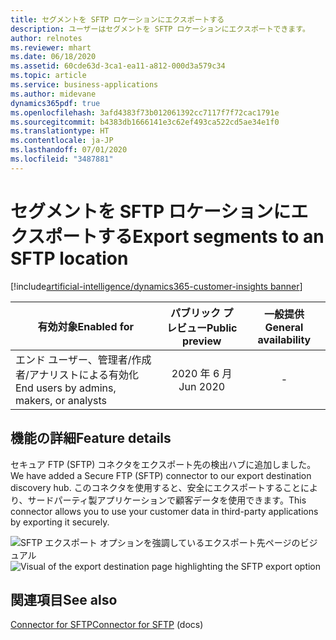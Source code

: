 ```yaml
---
title: セグメントを SFTP ロケーションにエクスポートする
description: ユーザーはセグメントを SFTP ロケーションにエクスポートできます。
author: relnotes
ms.reviewer: mhart
ms.date: 06/18/2020
ms.assetid: 60cde63d-3ca1-ea11-a812-000d3a579c34
ms.topic: article
ms.service: business-applications
ms.author: midevane
dynamics365pdf: true
ms.openlocfilehash: 3afd4383f73b012061392cc7117f7f72cac1791e
ms.sourcegitcommit: b4383db1666141e3c62ef493ca522cd5ae34e1f0
ms.translationtype: HT
ms.contentlocale: ja-JP
ms.lasthandoff: 07/01/2020
ms.locfileid: "3487881"
---
```

# <a name="export-segments-to-an-sftp-location"></a><span data-ttu-id="2ee57-103">セグメントを SFTP ロケーションにエクスポートする</span><span class="sxs-lookup"><span data-stu-id="2ee57-103">Export segments to an SFTP location</span></span>
[!include[artificial-intelligence/dynamics365-customer-insights banner](../includes/artificial-intelligence/dynamics365-customer-insights.md)]

| <span data-ttu-id="2ee57-104">有効対象</span><span class="sxs-lookup"><span data-stu-id="2ee57-104">Enabled for</span></span>    |  <span data-ttu-id="2ee57-105">パブリック プレビュー</span><span class="sxs-lookup"><span data-stu-id="2ee57-105">Public preview</span></span> | <span data-ttu-id="2ee57-106">一般提供</span><span class="sxs-lookup"><span data-stu-id="2ee57-106">General availability</span></span> | 
| ---------- | :----------: |:----------: |
|<span data-ttu-id="2ee57-107">エンド ユーザー、管理者/作成者/アナリストによる有効化</span><span class="sxs-lookup"><span data-stu-id="2ee57-107">End users by admins, makers, or analysts</span></span>|<span data-ttu-id="2ee57-108">2020 年 6 月</span><span class="sxs-lookup"><span data-stu-id="2ee57-108">Jun 2020</span></span>| -|






## <a name="feature-details"></a><span data-ttu-id="2ee57-109">機能の詳細</span><span class="sxs-lookup"><span data-stu-id="2ee57-109">Feature details</span></span>
<!--feature detail start -->
<span data-ttu-id="2ee57-110">セキュア FTP (SFTP) コネクタをエクスポート先の検出ハブに追加しました。</span><span class="sxs-lookup"><span data-stu-id="2ee57-110">We have added a Secure FTP (SFTP) connector to our export destination discovery hub.</span></span> <span data-ttu-id="2ee57-111">このコネクタを使用すると、安全にエクスポートすることにより、サードパーティ製アプリケーションで顧客データを使用できます。</span><span class="sxs-lookup"><span data-stu-id="2ee57-111">This connector allows you to use your customer data in third-party applications by exporting it securely.</span></span>

<span data-ttu-id="2ee57-112">![SFTP エクスポート オプションを強調しているエクスポート先ページのビジュアル](media/june2020_sftp.png "SFTP エクスポート オプションを強調しているエクスポート先ページのビジュアル")</span><span class="sxs-lookup"><span data-stu-id="2ee57-112">![Visual of the export destination page highlighting the SFTP export option](media/june2020_sftp.png "Visual of the export destination page highlighting the SFTP export option")</span></span>
<!--feature detail end -->










## <a name="see-also"></a><span data-ttu-id="2ee57-113">関連項目</span><span class="sxs-lookup"><span data-stu-id="2ee57-113">See also</span></span>

<!--docs start-->
<span data-ttu-id="2ee57-114">[Connector for SFTP](https://docs.microsoft.com/dynamics365/ai/customer-insights/export-sftp)</span><span class="sxs-lookup"><span data-stu-id="2ee57-114">[Connector for SFTP](https://docs.microsoft.com/dynamics365/ai/customer-insights/export-sftp) (docs)</span></span>
<!--docs end-->
